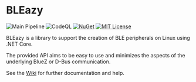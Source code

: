 # BLEazy

![Main Pipeline](https://github.com/Lukzy/BLEazy/workflows/Build,%20Test%20&%20Publish/badge.svg)
![CodeQL](https://github.com/Lukzy/BLEazy/workflows/CodeQL/badge.svg)
[![NuGet](https://img.shields.io/nuget/vpre/BLEazy)](https://www.nuget.org/packages/BLEazy/)
[![MIT License](https://img.shields.io/badge/license-MIT-blue)](LICENSE)

BLEazy is a library to support the creation of BLE peripherals on Linux using .NET Core.

The provided API aims to be easy to use and minimizes the aspects of the underlying BlueZ or D-Bus communication.

See the [Wiki](https://github.com/Lukzy/BLEazy/wiki) for further documentation and help.

